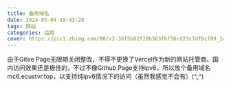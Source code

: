 ```yaml
---
title: 备用域名
date: 2024-05-04 19:43:28
tags: 网站
categories: 运维
cover: https://pic1.zhimg.com/80/v2-3bf5b62f28b363fbf56cd23c7df6cf89_1440w.png
---
```

由于Gitee Page无限期关闭整改，不得不更换了Vercel作为新的网站托管商。国内访问效果还是极佳的，不过不像Github Page支持ipv6，所以放个备用域名mc6.ecustvr.top，以支持纯ipv6情况下的访问（虽然我感觉不会有）(*^_^*)